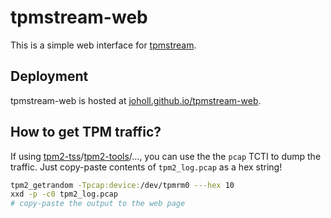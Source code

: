 # tpmstream-web

This is a simple web interface for [tpmstream](https://github.com/joholl/tpmstream).

## Deployment

tpmstream-web is hosted at  [joholl.github.io/tpmstream-web](https://joholl.github.io/tpmstream-web/).

## How to get TPM traffic?

If using [tpm2-tss](https://github.com/tpm2-software/tpm2-tss)/[tpm2-tools](https://github.com/tpm2-software/tpm2-tools)/..., you can use the the `pcap` TCTI to dump the traffic.
Just copy-paste contents of `tpm2_log.pcap` as a hex string!

```bash
tpm2_getrandom -Tpcap:device:/dev/tpmrm0 ---hex 10
xxd -p -c0 tpm2_log.pcap
# copy-paste the output to the web page
```
